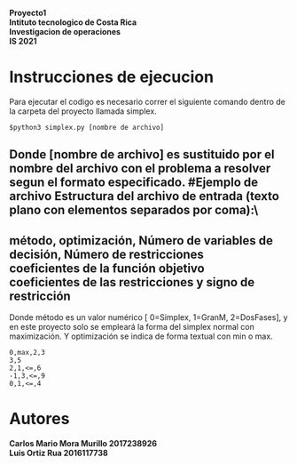 **Proyecto1**\
**Intituto tecnologico de Costa Rica**\
**Investigacion de operaciones**\
**IS 2021**
# Instrucciones de ejecucion
Para ejecutar el codigo es necesario correr el siguiente comando dentro de la carpeta del proyecto llamada simplex.
~~~
$python3 simplex.py [nombre de archivo]
~~~

Donde [nombre de archivo] es sustituido por el nombre del archivo con el problema a resolver segun el formato especificado.
#Ejemplo de archivo
Estructura del archivo de entrada (texto plano con elementos separados por coma):\
---
**método, optimización, Número de variables de decisión, Número de restricciones**\
**coeficientes de la función objetivo**\
**coeficientes de las restricciones y signo de restricción**
---
Donde método es un valor numérico [ 0=Simplex, 1=GranM, 2=DosFases], y en
este proyecto solo se empleará la forma del simplex normal con maximización.
Y optimización se indica de forma textual con min o max.

~~~
0,max,2,3
3,5
2,1,<=,6
-1,3,<=,9
0,1,<=,4
~~~

# Autores

**Carlos Mario Mora Murillo 2017238926**\
**Luis Ortiz Rua 2016117738**
